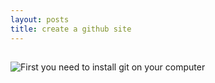 ```yaml
---
layout: posts
title: create a github site
---
```

##

![First you need to install git on your computer](../assets/images/git.jpg "First you need to install git on your computer")